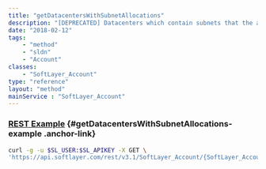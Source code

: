 ```yaml
---
title: "getDatacentersWithSubnetAllocations"
description: "[DEPRECATED] Datacenters which contain subnets that the account has access to route."
date: "2018-02-12"
tags:
    - "method"
    - "sldn"
    - "Account"
classes:
    - "SoftLayer_Account"
type: "reference"
layout: "method"
mainService : "SoftLayer_Account"
---
```


### [REST Example](#getDatacentersWithSubnetAllocations-example) <a href="/article/rest/"><i class="fas fa-question"></i></a> {#getDatacentersWithSubnetAllocations-example .anchor-link} 
```bash
curl -g -u $SL_USER:$SL_APIKEY -X GET \
'https://api.softlayer.com/rest/v3.1/SoftLayer_Account/{SoftLayer_AccountID}/getDatacentersWithSubnetAllocations'
```
